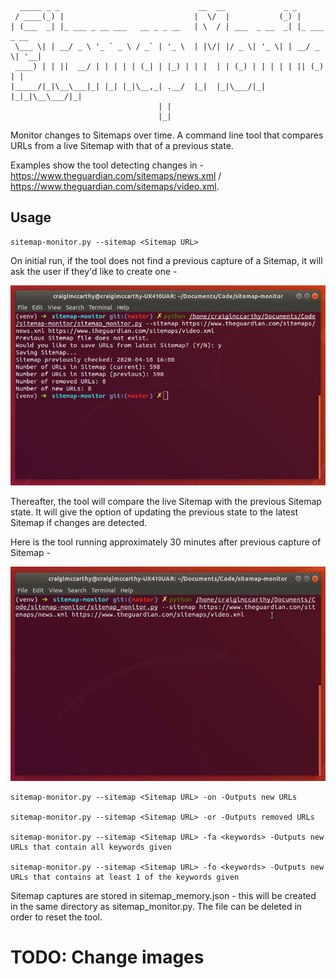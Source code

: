 ```
  _____ _ _                               __  __             _ _             
 / ____(_) |                             |  \/  |           (_) |            
| (___  _| |_ ___ _ __ ___   __ _ _ __   | \  / | ___  _ __  _| |_ ___  _ __ 
 \___ \| | __/ _ \ '_ ` _ \ / _` | '_ \  | |\/| |/ _ \| '_ \| | __/ _ \| '__|
 ____) | | ||  __/ | | | | | (_| | |_) | | |  | | (_) | | | | | || (_) | |   
|_____/|_|\__\___|_| |_| |_|\__,_| .__/  |_|  |_|\___/|_| |_|_|\__\___/|_|   
                                 | |                                         
                                 |_|                                         
```

Monitor changes to Sitemaps over time. A command line tool that compares URLs from a live Sitemap with that of a previous state.

Examples show the tool detecting changes in - https://www.theguardian.com/sitemaps/news.xml / https://www.theguardian.com/sitemaps/video.xml.


## Usage

```
sitemap-monitor.py --sitemap <Sitemap URL>
```
On initial run, if the tool does not find a previous capture of a Sitemap, it will ask the user if they'd like to create one -

![Sitemap-monitor screenshot](/images/sitemap-monitor1.png)

Thereafter, the tool will compare the live Sitemap with the previous Sitemap state. It will give the option of updating the previous state to the latest Sitemap if changes are detected.

Here is the tool running approximately 30 minutes after previous capture of Sitemap -

![Sitemap-monitor screenshot](/images/sitemap-monitor.gif)

```
sitemap-monitor.py --sitemap <Sitemap URL> -on -Outputs new URLs

sitemap-monitor.py --sitemap <Sitemap URL> -or -Outputs removed URLs

sitemap-monitor.py --sitemap <Sitemap URL> -fa <keywords> -Outputs new URLs that contain all keywords given

sitemap-monitor.py --sitemap <Sitemap URL> -fo <keywords> -Outputs new URLs that contains at least 1 of the keywords given
```

Sitemap captures are stored in sitemap_memory.json - this will be created in the same directory as sitemap_monitor.py. The file can be deleted in order to reset the tool.

# TODO: Change images
